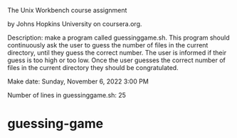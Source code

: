 The Unix Workbench course assignment

by Johns Hopkins University on coursera.org.

Description: make a program called guessinggame.sh. This program should continuously ask the user to guess the number of files in the current directory, until they guess the correct number. The user is informed if their guess is too high or too low. Once the user guesses the correct number of files in the current directory they should be congratulated.

Make date: Sunday, November 6, 2022 3:00 PM

Number of lines in guessinggame.sh: 25
# guessing-game
